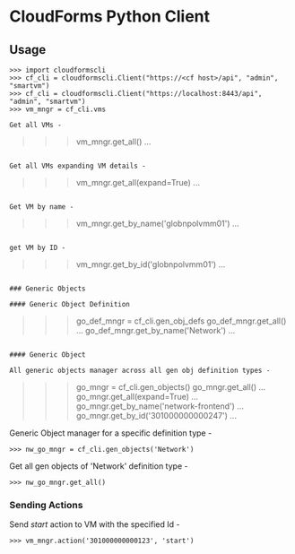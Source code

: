 CloudForms Python Client 
========================

Usage
-----

```
>>> import cloudformscli 
>>> cf_cli = cloudformscli.Client("https://<cf host>/api", "admin", "smartvm")
>>> cf_cli = cloudformscli.Client("https://localhost:8443/api", "admin", "smartvm")
>>> vm_mngr = cf_cli.vms

Get all VMs -
```
>>> vm_mngr.get_all()
...
```

Get all VMs expanding VM details -
```
>>> vm_mngr.get_all(expand=True)
...
```

Get VM by name -
```
>>> vm_mngr.get_by_name('globnpolvmm01')
...
```

get VM by ID -
```
>>> vm_mngr.get_by_id('globnpolvmm01')
...
```

### Generic Objects

#### Generic Object Definition

```
>>> go_def_mngr = cf_cli.gen_obj_defs
>>> go_def_mngr.get_all()
...
>>> go_def_mngr.get_by_name('Network')
...
```

#### Generic Object

All generic objects manager across all gen obj definition types -
```
>>> go_mngr = cf_cli.gen_objects()
>>> go_mngr.get_all()
...
>>> go_mngr.get_all(expand=True)
...
>>> go_mngr.get_by_name('network-frontend')
...
>>> go_mngr.get_by_id('301000000000247')
...

Generic Object manager for a specific definition type -
```
>>> nw_go_mngr = cf_cli.gen_objects('Network')
```
Get all gen objects of 'Network' definition type -
```
>>> nw_go_mngr.get_all()
```

### Sending Actions

Send _start_ action to VM with the specified Id -
```
>>> vm_mngr.action('301000000000123', 'start')
```
